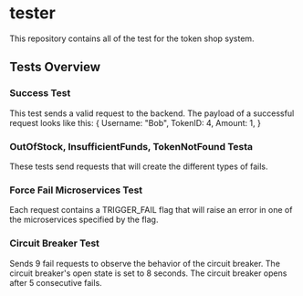 # tester
This repository contains all of the test for the token shop system.

## Tests Overview

### Success Test
This test sends a valid request to the backend.
The payload of a successful request looks like this:
{
		Username: "Bob",
		TokenID:  4,
		Amount:   1,
}

### OutOfStock, InsufficientFunds, TokenNotFound Testa
These tests send requests that will create the different types of fails.

### Force Fail Microservices Test
Each request contains a TRIGGER_FAIL flag that will raise an error in one of the microservices specified by the flag. 

### Circuit Breaker Test
Sends 9 fail requests to observe the behavior of the circuit breaker.
The circuit breaker's open state is set to 8 seconds.
The circuit breaker opens after 5 consecutive fails.
